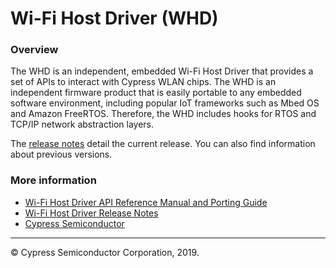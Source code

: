 # Wi-Fi Host Driver (WHD)

### Overview
The WHD is an independent, embedded Wi-Fi Host Driver that provides a set of APIs to interact with Cypress WLAN chips. The WHD is an independent firmware product that is easily portable to any embedded software environment, including popular IoT frameworks such as Mbed OS and Amazon FreeRTOS. Therefore, the WHD includes hooks for RTOS and TCP/IP network abstraction layers.

The [release notes](./RELEASE.md) detail the current release. You can also find information about previous versions.

### More information
* [Wi-Fi Host Driver API Reference Manual and Porting Guide](https://cypresssemiconductorco.github.io/wifi-host-driver/API/index.html)
* [Wi-Fi Host Driver Release Notes](./RELEASE.md)
* [Cypress Semiconductor](http://www.cypress.com)

---
© Cypress Semiconductor Corporation, 2019.

